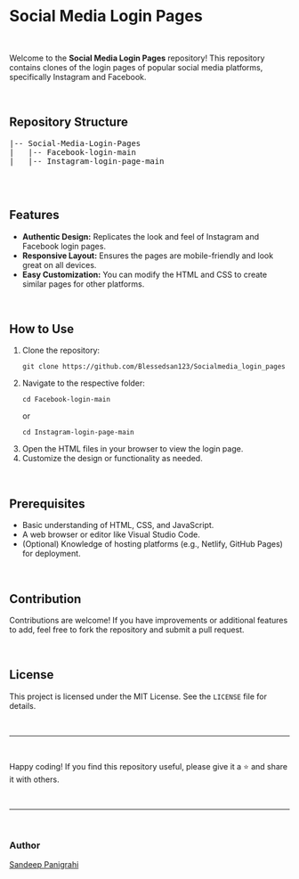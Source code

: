 <br>
    <h1>Social Media Login Pages</h1>
<br>
    <p>Welcome to the <strong>Social Media Login Pages</strong> repository! This repository contains clones of the login pages of popular social media platforms, specifically Instagram and Facebook.</p>
<br>
    <h2>Repository Structure</h2>
    <pre>
|-- Social-Media-Login-Pages
|   |-- Facebook-login-main
|   |-- Instagram-login-page-main
    </pre>
<br>
    <h2>Features</h2>
    <ul>
        <li><strong>Authentic Design:</strong> Replicates the look and feel of Instagram and Facebook login pages.</li>
        <li><strong>Responsive Layout:</strong> Ensures the pages are mobile-friendly and look great on all devices.</li>
        <li><strong>Easy Customization:</strong> You can modify the HTML and CSS to create similar pages for other platforms.</li>
    </ul>
<br>
    <h2>How to Use</h2>
    <ol>
        <li>Clone the repository:
            <pre><code>git clone https://github.com/Blessedsan123/Socialmedia_login_pages</code></pre>
        </li>
        <li>Navigate to the respective folder:
            <pre><code>cd Facebook-login-main</code></pre>
            or
            <pre><code>cd Instagram-login-page-main</code></pre>
        </li>
        <li>Open the HTML files in your browser to view the login page.</li>
        <li>Customize the design or functionality as needed.</li>
    </ol>
<br>
    <h2>Prerequisites</h2>
    <ul>
        <li>Basic understanding of HTML, CSS, and JavaScript.</li>
        <li>A web browser or editor like Visual Studio Code.</li>
        <li>(Optional) Knowledge of hosting platforms (e.g., Netlify, GitHub Pages) for deployment.</li>
    </ul>
<br>
    <h2>Contribution</h2>
    <p>Contributions are welcome! If you have improvements or additional features to add, feel free to fork the repository and submit a pull request.</p>
<br>
    <h2>License</h2>
    <p>This project is licensed under the MIT License. See the <code>LICENSE</code> file for details.</p>
<br>
    <hr>
    <br>
    <p>Happy coding! If you find this repository useful, please give it a ⭐ and share it with others.</p>
<br>
    <hr>
<br>
    <h3>Author</h3>
    <p><a href="https://github.com/Blessedsan123">Sandeep Panigrahi</a></p>


